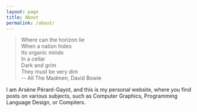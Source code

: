```yaml
---
layout: page
title: About
permalink: /about/
---
```


> Where can the horizon lie \
> When a nation hides \
> Its organic minds \
> In a cellar \
> Dark and grim \
> They must be very dim \
>        -- All The Madmen, David Bowie

I am Arsène Pérard-Gayot, and this is my personal website, where you find posts on various subjects,
such as Computer Graphics, Programming Language Design, or Compilers.
